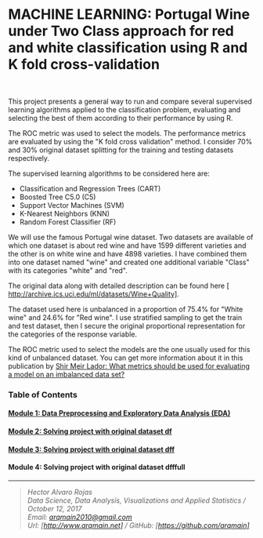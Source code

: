 # MACHINE LEARNING: Portugal Wine under Two Class approach for red and white classification using R and K fold cross-validation

<br>


This project presents a general way to run and compare several supervised learning algorithms applied to the classification problem, evaluating and selecting the best of them according to their performance by using R. 

The ROC metric was used to select the models.  The performance metrics are evaluated by using the "K fold cross validation" method. I consider 70% and 30% original dataset splitting for the training and testing datasets respectively.
 
The supervised learning algorithms to be considered here are:


* Classification and Regression Trees (CART)
* Boosted Tree C5.0 (C5)
* Support Vector Machines (SVM)
* K-Nearest Neighbors (KNN)
* Random Forest Classifier (RF)

We will use the famous Portugal wine dataset.  Two datasets are available of which one dataset is about red wine and have 1599 different varieties and the other is on white wine and have 4898 varieties. I have combined them into one dataset named "wine" and created one additional variable "Class" with its categories "white" and "red".

The original data along with detailed description can be found here [ http://archive.ics.uci.edu/ml/datasets/Wine+Quality].

The dataset used here is unbalanced in a proportion of 75.4% for "White wine" and 24.6% for "Red wine". I use stratified sampling to get the train and test dataset, then I secure the original proportional representation for the categories of the response variable. 

The ROC metric used to select the models are the one usually used for this kind of unbalanced dataset.  You can get more information about it in this publication by [ Shir Meir Lador: What metrics should be used for evaluating a model on an imbalanced data set? ](https://medium.com/towards-data-science/what-metrics-should-we-use-on-imbalanced-data-set-precision-recall-roc-e2e79252aeba)


### Table of Contents


#### [  Module 1: Data Preprocessing and Exploratory Data Analysis (EDA) ]( http://nbviewer.jupyter.org/github/arqmain/Machine_Learning/blob/master/R_MLearning/MLearning_Classification_Portugal_Wine_TwoClass_RedWhite_R_KFold/Project4_Portugal_WINE_TwoClass_EDA.ipynb)

#### [  Module 2: Solving project with original dataset df ]( http://nbviewer.jupyter.org/github/arqmain/Machine_Learning/blob/master/R_MLearning/MLearning_Classification_Portugal_Wine_TwoClass_RedWhite_R_KFold/Project4_Portugal_WINE_TwoClass_Dataset20DF.ipynb)

#### [  Module 3: Solving project with original dataset dff ]( http://nbviewer.jupyter.org/github/arqmain/Machine_Learning/blob/master/R_MLearning/MLearning_Classification_Portugal_Wine_TwoClass_RedWhite_R_KFold/Project4_Portugal_WINE_TwoClass_DatasetDFF.ipynb)

#### Module 4: Solving project with original dataset dfffull

<hr>

><i>Hector Alvaro Rojas<br>
>Data Science, Data Analysis, Visualizations and Applied Statistics / October 12, 2017<br>
>Email: <arqmain2010@gmail.com> <br>
>Url: [http://www.arqmain.net]   /   GitHub: [https://github.com/arqmain]</i>

